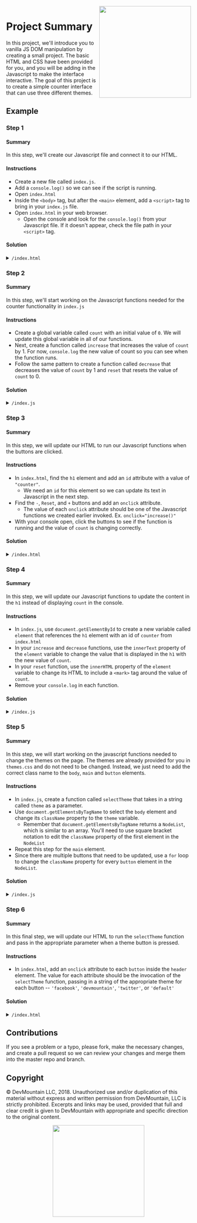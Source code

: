 <img src="https://s3.amazonaws.com/devmountain/readme-logo.png" width="250" align="right">

# Project Summary

In this project, we'll introduce you to vanilla JS DOM manipulation by creating a small project. The basic HTML and CSS have been provided for you, and you will be adding in the Javascript to make the interface interactive. The goal of this project is to create a simple counter interface that can use three different themes.

## Example

### Step 1

#### Summary

In this step, we'll create our Javascript file and connect it to our HTML.

#### Instructions

- Create a new file called `index.js`.
- Add a `console.log()` so we can see if the script is running.
- Open `index.html`
- Inside the `<body>` tag, but after the `<main>` element, add a `<script>` tag to bring in your `index.js` file.
- Open `index.html` in your web browser.
  - Open the console and look for the `console.log()` from your Javascript file. If it doesn't appear, check the file path in your `<script>` tag.

#### Solution

<details>
<summary>
<code>/index.html</code>
</summary>

```html
<!DOCTYPE html>
<html lang="en">
  <head>
    <meta charset="UTF-8" />
    <meta name="viewport" content="width=device-width, initial-scale=1.0" />
    <title>Theme Changing Counter</title>
    <link rel="stylesheet" href="./index.css" />
    <link rel="stylesheet" href="./themes.css" />
  </head>
  <body>
    <header>
      <p>Choose a theme:</p>

      <button>Facebook</button> <button>DevMountain</button>
      <button>Twitter</button> <button>Default</button>
    </header>
    <main>
      <h1>0</h1>
      <h2>Clicks</h2>
      <section>
        <button>-</button> <button>Reset</button> <button>+</button>
      </section>
    </main>
    <script src="./index.js"></script>
  </body>
</html>
```

</details>

### Step 2

#### Summary

In this step, we'll start working on the Javascript functions needed for the counter functionality in `index.js`

#### Instructions

- Create a global variable called `count` with an initial value of `0`. We will update this global variable in all of our functions.
- Next, create a function called `increase` that increases the value of `count` by 1. For now, `console.log` the new value of count so you can see when the function runs.
- Follow the same pattern to create a function called `decrease` that decreases the value of `count` by 1 and `reset` that resets the value of `count` to 0.

#### Solution

<details>
<summary>
<code>/index.js</code>
</summary>

```js
let count = 0;

function increase() {
  count++;
  console.log(count);
}

function decrease() {
  count--;
  console.log(count);
}

function reset() {
  count = 0;
  console.log(count);
}
```

</details>

### Step 3

#### Summary

In this step, we will update our HTML to run our Javascript functions when the buttons are clicked.

#### Instructions

- In `index.html`, find the `h1` element and add an `id` attribute with a value of `"counter"`.
  - We need an `id` for this element so we can update its text in Javascript in the next step.
- Find the `-`, `Reset`, and `+` buttons and add an `onclick` attribute.
  - The value of each `onclick` attribute should be one of the Javascript functions we created earlier invoked. Ex. `onclick="increase()"`
- With your console open, click the buttons to see if the function is running and the value of `count` is changing correctly.

#### Solution

<details>
<summary>
<code>/index.html</code></summary>

```html
<!DOCTYPE html>
<html lang="en">
  <head>
    <meta charset="UTF-8" />
    <meta name="viewport" content="width=device-width, initial-scale=1.0" />
    <title>Theme Changing Counter</title>
    <link rel="stylesheet" href="./index.css" />
    <link rel="stylesheet" href="./themes.css" />
  </head>
  <body>
    <header>
      <p>Choose a theme:</p>

      <button>Facebook</button> <button>DevMountain</button>
      <button>Twitter</button> <button>Default</button>
    </header>
    <main>
      <h1 id="counter">0</h1>
      <h2>Clicks</h2>
      <section>
        <button onclick="decrease()">-</button>
        <button onclick="reset()">Reset</button>
        <button onclick="increase()">+</button>
      </section>
    </main>
    <script src="./index.js"></script>
  </body>
</html>
```

</details>

### Step 4

#### Summary

In this step, we will update our Javascript functions to update the content in the `h1` instead of displaying `count` in the console.

#### Instructions

- In `index.js`, use `document.getElementById` to create a new variable called `element` that references the `h1` element with an id of `counter` from `index.html`
- In your `increase` and `decrease` functions, use the `innerText` property of the `element` variable to change the value that is displayed in the `h1` with the new value of `count`.
- In your `reset` function, use the `innerHTML` property of the `element` variable to change its HTML to include a `<mark>` tag around the value of `count`.
- Remove your `console.log` in each function.

#### Solution

<details>
<summary>
<code>/index.js</code>
</summary>

```js
let count = 0;
const element = document.getElementById("counter");

function increase() {
  count++;
  element.innerText = count;
}

function decrease() {
  count--;
  element.innerText = count;
}

function reset() {
  count = 0;
  element.innerHTML = "<mark>" + count + "</mark>";
}
```

</details>

### Step 5

#### Summary

In this step, we will start working on the javascript functions needed to change the themes on the page. The themes are already provided for you in `themes.css` and do not need to be changed. Instead, we just need to add the correct class name to the `body`, `main` and `button` elements.

#### Instructions

- In `index.js`, create a function called `selectTheme` that takes in a string called `theme` as a parameter.
- Use `document.getElementsByTagName` to select the `body` element and change its `className` property to the `theme` variable.
  - Remember that `document.getElementsByTagName` returns a `NodeList`, which is similar to an array. You'll need to use square bracket notation to edit the `className` property of the first element in the `NodeList`
- Repeat this step for the `main` element.
- Since there are multiple buttons that need to be updated, use a `for` loop to change the `className` property for every `button` element in the `NodeList`.

#### Solution

<details><summary><code>/index.js</code></summary>

```js
function selectTheme(theme) {
  document.getElementsByTagName("body")[0].className = theme;
  document.getElementsByTagName("main")[0].className = theme;
  const buttons = document.getElementsByTagName("button");

  for (let i = 0; i < buttons.length; i++) {
    buttons[i].className = theme;
  }
}
```

</details>

### Step 6

#### Summary

In this final step, we will update our HTML to run the `selectTheme` function and pass in the appropriate parameter when a theme button is pressed.

#### Instructions

- In `index.html`, add an `onclick` attribute to each `button` inside the `header` element. The value for each attribute should be the invocation of the `selectTheme` function, passing in a string of the appropriate theme for each button -- `'facebook'`, `'devmountain'`, `'twitter'`, or `'default'`

#### Solution

<details><summary><code>/index.html</code></summary>

```html
<header>
  <p>Choose a theme:</p>

  <button onclick="selectTheme('facebook')">Facebook</button>
  <button onclick="selectTheme('devmountain')">DevMountain</button>
  <button onclick="selectTheme('twitter')">Twitter</button>
  <button onclick="selectTheme('default')">Default</button>
</header>
```

</details>

## Contributions

If you see a problem or a typo, please fork, make the necessary changes, and create a pull request so we can review your changes and merge them into the master repo and branch.

## Copyright

© DevMountain LLC, 2018. Unauthorized use and/or duplication of this material without express and written permission from DevMountain, LLC is strictly prohibited. Excerpts and links may be used, provided that full and clear credit is given to DevMountain with appropriate and specific direction to the original content.

<p align="center">
<img src="https://s3.amazonaws.com/devmountain/readme-logo.png" width="250">
</p>
